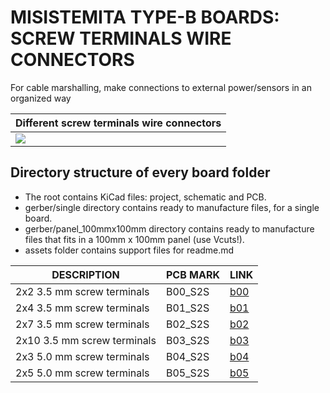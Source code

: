 
# MISISTEMITA TYPE-B BOARDS: SCREW TERMINALS WIRE CONNECTORS

For cable marshalling, make connections to external power/sensors in an organized way

Different screw terminals wire connectors          |
---------------------------------------------------|
![](/assets/img/screw-terminal-wire-connectors.jpg)|


## Directory structure of every board folder

* The root contains KiCad files: project, schematic and PCB.
* gerber/single directory contains ready to manufacture files, for a single board.
* gerber/panel_100mmx100mm directory contains ready to manufacture files that fits in a 100mm x 100mm panel (use Vcuts!).
* assets folder contains support files for readme.md

| DESCRIPTION                | PCB MARK| LINK                                     
|----------------------------|---------|------
| 2x2 3.5 mm screw terminals | B00_S2S | [b00](/b-screw-terminal-wire-connectors/b00)
| 2x4 3.5 mm screw terminals | B01_S2S | [b01](/b-screw-terminal-wire-connectors/b01)
| 2x7 3.5 mm screw terminals | B02_S2S | [b02](/b-screw-terminal-wire-connectors/b02)
| 2x10 3.5 mm screw terminals| B03_S2S | [b03](/b-screw-terminal-wire-connectors/b03)
| 2x3 5.0 mm screw terminals | B04_S2S | [b04](/b-screw-terminal-wire-connectors/b04)
| 2x5 5.0 mm screw terminals | B05_S2S | [b05](/b-screw-terminal-wire-connectors/b05)

